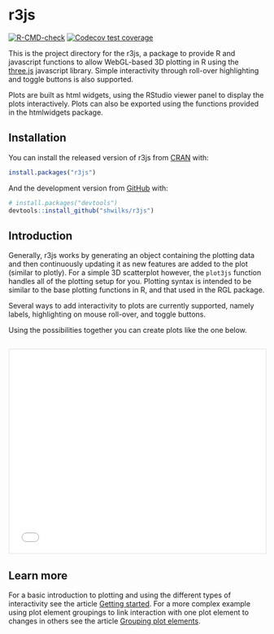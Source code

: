 
# r3js

<!-- badges: start -->
[![R-CMD-check](https://github.com/shwilks/r3js/workflows/R-CMD-check/badge.svg)](https://github.com/shwilks/r3js/actions)
[![Codecov test coverage](https://codecov.io/gh/shwilks/r3js/branch/master/graph/badge.svg)](https://app.codecov.io/gh/shwilks/r3js?branch=master)
<!-- badges: end -->

This is the project directory for the r3js, a package to provide R and javascript functions to allow WebGL-based 3D plotting in R using the [three.js](https://threejs.org) javascript library. Simple interactivity through roll-over highlighting and toggle buttons is also supported.

Plots are built as html widgets, using the RStudio viewer panel to display the plots interactively. Plots can also be exported using the functions provided in the htmlwidgets package.

## Installation

You can install the released version of r3js from [CRAN](https://CRAN.R-project.org) with:

``` r
install.packages("r3js")
```

And the development version from [GitHub](https://github.com/) with:

``` r
# install.packages("devtools")
devtools::install_github("shwilks/r3js")
```

## Introduction

Generally, r3js works by generating an object containing the plotting data and then continuously updating it as new features are added to the plot (similar to plotly).  For a simple 3D scatterplot however, the `plot3js` function handles all of the plotting setup for you. Plotting syntax is intended to be similar to the base plotting functions in R, and that used in the RGL package.

Several ways to add interactivity to plots are currently supported, namely labels, highlighting on mouse roll-over, and toggle buttons.

Using the possibilities together you can create plots like the one below.

<iframe src="reference/figures/README-ablandscape.html" style="margin-top:14px; width:100%; height:400px; border:solid 2px #eeeeee;"></iframe>

## Learn more
For a basic introduction to plotting and using the different types of interactivity see the article [Getting started](articles/getting-started.html). For a more complex example using plot element groupings to link interaction with one plot element to changes in others see the article [Grouping plot elements](articles/using-groupings.html).

